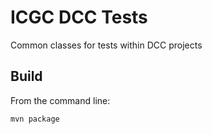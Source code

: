 ICGC DCC Tests
===

Common classes for tests within DCC projects

Build
---

From the command line:

	mvn package

